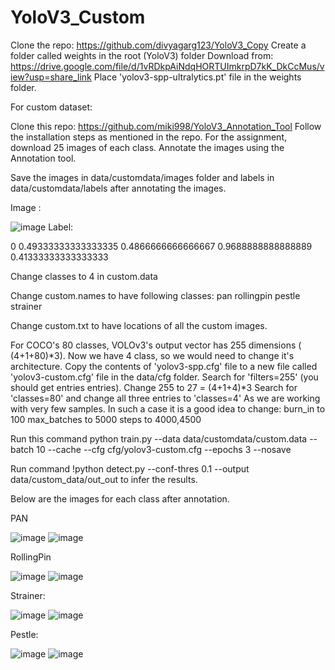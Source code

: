 # YoloV3_Custom

Clone the repo: https://github.com/divyagarg123/YoloV3_Copy
Create a folder called weights in the root (YoloV3) folder
Download from: https://drive.google.com/file/d/1vRDkpAiNdqHORTUImkrpD7kK_DkCcMus/view?usp=share_link
Place 'yolov3-spp-ultralytics.pt' file in the weights folder.

For custom dataset:

Clone this repo: https://github.com/miki998/YoloV3_Annotation_Tool
Follow the installation steps as mentioned in the repo.
For the assignment, download 25 images of each class.
Annotate the images using the Annotation tool.

Save the images in  data/customdata/images folder and labels in data/customdata/labels after annotating the images.

Image :

![image](https://user-images.githubusercontent.com/109232157/227699824-f27bb043-6b73-4764-a4fc-7787b3f3c111.png)
Label:

0 0.49333333333333335 0.4866666666666667 0.9688888888888889 0.41333333333333333

Change classes to 4 in custom.data

Change custom.names to have following classes:
pan
rollingpin
pestle
strainer

Change custom.txt to have locations of all the custom images.

For COCO's 80 classes, VOLOv3's output vector has 255 dimensions ( (4+1+80)*3). Now we have 4 class, so we would need to change it's architecture.
Copy the contents of 'yolov3-spp.cfg' file to a new file called 'yolov3-custom.cfg' file in the data/cfg folder.
Search for 'filters=255' (you should get entries entries). Change 255 to 27 = (4+1+4)*3
Search for 'classes=80' and change all three entries to 'classes=4'
As we are working with very few samples. In such a case it is a good idea to change:
burn_in to 100
max_batches to 5000
steps to 4000,4500

Run this command python train.py --data data/customdata/custom.data --batch 10 --cache --cfg cfg/yolov3-custom.cfg --epochs 3 --nosave

Run command !python detect.py --conf-thres 0.1 --output data/custom_data/out_out to infer the results.

Below are the images for each class after annotation.

PAN

![image](https://user-images.githubusercontent.com/109232157/227700032-57ff45ff-7921-4117-8869-fed2c9773bfc.png)
![image](https://user-images.githubusercontent.com/109232157/227700058-ac275e0c-97a3-4354-afbd-320415dec6fe.png)

RollingPin

![image](https://user-images.githubusercontent.com/109232157/227700105-359392ec-f213-4d84-80a7-e1765265754a.png)
![image](https://user-images.githubusercontent.com/109232157/227700124-d462e64a-4349-4052-a33d-ca5bb1cf9fee.png)

Strainer:

![image](https://user-images.githubusercontent.com/109232157/227700147-8933e945-57d5-4428-a17d-3d9f2bcfcca7.png)
![image](https://user-images.githubusercontent.com/109232157/227700166-1919aa4e-933d-43cb-95d5-b8588e691e0c.png)

Pestle:

![image](https://user-images.githubusercontent.com/109232157/227700184-16c35ac4-e4ad-4ff5-83ac-de1fa8e223ce.png)
![image](https://user-images.githubusercontent.com/109232157/227700203-ffd2ea17-0996-4e59-88b6-2a3bf9ce5cb0.png)







